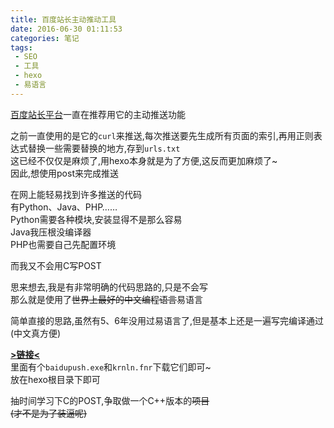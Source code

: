 ```yaml
---
title: 百度站长主动推动工具
date: 2016-06-30 01:11:53
categories: 笔记
tags:
 - SEO
 - 工具
 - hexo
 - 易语言
---
```


[百度站长平台](http://zhanzhang.baidu.com/)一直在推荐用它的主动推送功能  

之前一直使用的是它的`curl`来推送,每次推送要先生成所有页面的索引,再用正则表达式替换一些需要替换的地方,存到`urls.txt`  
这已经不仅仅是麻烦了,用hexo本身就是为了方便,这反而更加麻烦了~  
因此,想使用post来完成推送  

在网上能轻易找到许多推送的代码  
有Python、Java、PHP……  
Python需要各种模块,安装显得不是那么容易  
Java我压根没编译器  
PHP也需要自己先配置环境  

而我又不会用C写POST  

思来想去,我是有非常明确的代码思路的,只是不会写  
那么就是使用了~~世界上最好的中文编程语言~~易语言  

简单直接的思路,虽然有5、6年没用过易语言了,但是基本上还是一遍写完编译通过(中文真方便)  

[**>链接<**](https://github.com/OhYee/OhYee.github.io/tree/hexo)  
里面有个`baidupush.exe`和`krnln.fnr`下载它们即可~  
放在hexo根目录下即可  

抽时间学习下C的POST,争取做一个C++版本的~~项目~~  
~~(才不是为了装逼呢)~~  


